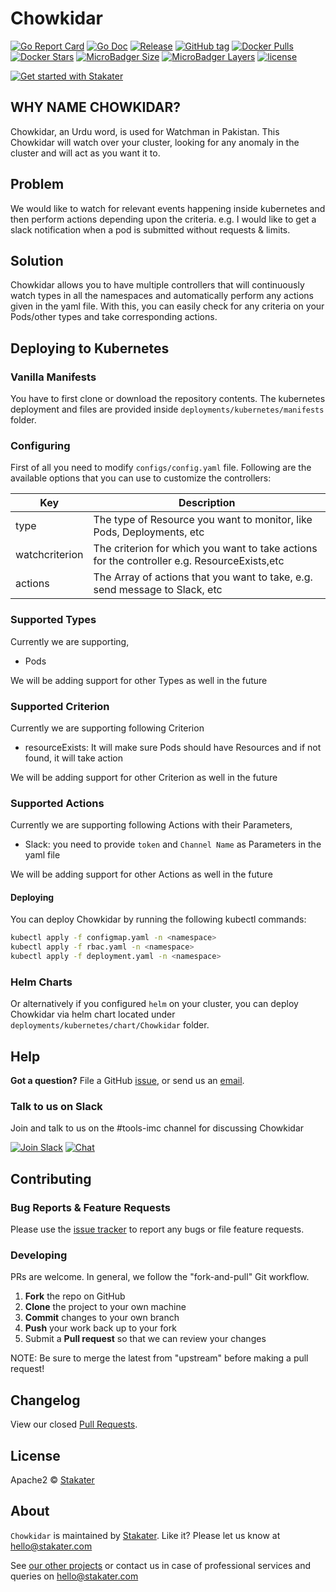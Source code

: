 # Chowkidar

[![Go Report Card](https://goreportcard.com/badge/github.com/stakater/chowkidar?style=flat-square)](https://goreportcard.com/report/github.com/stakater/chowkidar)
[![Go Doc](https://img.shields.io/badge/godoc-reference-blue.svg?style=flat-square)](http://godoc.org/github.com/stakater/chowkidar)
[![Release](https://img.shields.io/github/release/stakater/chowkidar.svg?style=flat-square)](https://github.com/stakater/chowkidar/releases/latest)
[![GitHub tag](https://img.shields.io/github/tag/stakater/chowkidar.svg?style=flat-square)](https://github.com/stakater/chowkidar/releases/latest)
[![Docker Pulls](https://img.shields.io/docker/pulls/stakater/chowkidar.svg?style=flat-square)](https://hub.docker.com/r/stakater/chowkidar/)
[![Docker Stars](https://img.shields.io/docker/stars/stakater/chowkidar.svg?style=flat-square)](https://hub.docker.com/r/stakater/chowkidar/)
[![MicroBadger Size](https://img.shields.io/microbadger/image-size/stakater/chowkidar.svg?style=flat-square)](https://microbadger.com/images/stakater/chowkidar)
[![MicroBadger Layers](https://img.shields.io/microbadger/layers/stakater/chowkidar.svg?style=flat-square)](https://microbadger.com/images/stakater/chowkidar)
[![license](https://img.shields.io/github/license/stakater/chowkidar.svg?style=flat-square)](LICENSE)

[![Get started with Stakater](https://stakater.github.io/README/stakater-github-banner.png)](http://stakater.com/?utm_source=Chowkidar&utm_medium=github)

## WHY NAME CHOWKIDAR?
Chowkidar, an Urdu word, is used for Watchman in Pakistan. This Chowkidar will watch over your cluster, looking for any anomaly in the cluster and will act as you want it to.

## Problem
We would like to watch for relevant events happening inside kubernetes and then perform actions depending upon the criteria.
e.g. I would like to get a slack notification when a pod is submitted without requests & limits.

## Solution

Chowkidar allows you to have multiple controllers that will continuously watch types in all the namespaces and automatically perform any actions given in the yaml file. With this, you can easily check for any criteria on your Pods/other types and take corresponding actions.

## Deploying to Kubernetes

### Vanilla Manifests

You have to first clone or download the repository contents. The kubernetes deployment and files are provided inside `deployments/kubernetes/manifests` folder.

### Configuring

First of all you need to modify `configs/config.yaml` file. Following are the available options that you can use to customize the controllers:

| Key                   |Description                                                                    |
|-----------------------|-------------------------------------------------------------------------------|
| type                  | The type of Resource you want to monitor, like Pods, Deployments, etc         |
| watchcriterion        | The criterion for which you want to take actions for the controller e.g. ResourceExists,etc     |
| actions               | The Array of actions that you want to take, e.g. send message to Slack, etc   |

### Supported Types
Currently we are supporting,
- Pods


We will be adding support for other Types as well in the future

### Supported Criterion
Currently we are supporting following Criterion
- resourceExists: It will make sure Pods should have Resources and if not found, it will take action


We will be adding support for other Criterion as well in the future

### Supported Actions
Currently we are supporting following Actions with their Parameters,
- Slack: you need to provide `token` and `Channel Name` as Parameters in the yaml file

We will be adding support for other Actions as well in the future

#### Deploying

You can deploy Chowkidar by running the following kubectl commands:

```bash
kubectl apply -f configmap.yaml -n <namespace>
kubectl apply -f rbac.yaml -n <namespace>
kubectl apply -f deployment.yaml -n <namespace>
```

### Helm Charts

Or alternatively if you configured `helm` on your cluster, you can deploy Chowkidar via helm chart located under `deployments/kubernetes/chart/Chowkidar` folder.

## Help

**Got a question?**
File a GitHub [issue](https://github.com/stakater/Chowkidar/issues), or send us an [email](mailto:stakater@gmail.com).

### Talk to us on Slack
Join and talk to us on the #tools-imc channel for discussing Chowkidar

[![Join Slack](https://stakater.github.io/README/stakater-join-slack-btn.png)](https://stakater-slack.herokuapp.com/)
[![Chat](https://stakater.github.io/README/stakater-chat-btn.png)](https://stakater.slack.com/messages/CA66MMYSE/)

## Contributing

### Bug Reports & Feature Requests

Please use the [issue tracker](https://github.com/stakater/Chowkidar/issues) to report any bugs or file feature requests.

### Developing

PRs are welcome. In general, we follow the "fork-and-pull" Git workflow.

 1. **Fork** the repo on GitHub
 2. **Clone** the project to your own machine
 3. **Commit** changes to your own branch
 4. **Push** your work back up to your fork
 5. Submit a **Pull request** so that we can review your changes

NOTE: Be sure to merge the latest from "upstream" before making a pull request!

## Changelog

View our closed [Pull Requests](https://github.com/stakater/Chowkidar/pulls?q=is%3Apr+is%3Aclosed).

## License

Apache2 © [Stakater](http://stakater.com)

## About

`Chowkidar` is maintained by [Stakater][website]. Like it? Please let us know at <hello@stakater.com>

See [our other projects][community]
or contact us in case of professional services and queries on <hello@stakater.com>

  [website]: http://stakater.com/
  [community]: https://github.com/stakater/
